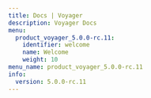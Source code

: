 ```yaml
---
title: Docs | Voyager
description: Voyager Docs
menu:
  product_voyager_5.0.0-rc.11:
    identifier: welcome
    name: Welcome
    weight: 10
menu_name: product_voyager_5.0.0-rc.11
info:
  version: 5.0.0-rc.11
---
```


